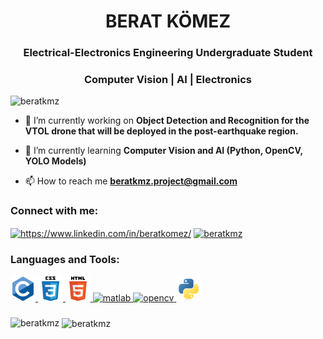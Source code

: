 <h1 align="center">BERAT KÖMEZ</h1>
<h3 align="center">Electrical-Electronics Engineering Undergraduate Student</h3>
<h3 align="center">Computer Vision | AI | Electronics</h3>

<p align="left"> <img src="https://komarev.com/ghpvc/?username=beratkmz&label=Profile%20views&color=0e75b6&style=flat" alt="beratkmz" /> </p>


-  🔭   I’m currently working on **Object Detection and Recognition for the VTOL drone that will be deployed in the post-earthquake region.**

-  🌱   I’m currently learning **Computer Vision and AI (Python, OpenCV, YOLO Models)**

-  📫   How to reach me **beratkmz.project@gmail.com**

<h3 align="left">Connect with me:</h3>

<p align="left">
<a href="https://linkedin.com/in/beratkomez/" target="blank"><img align="center" src="https://raw.githubusercontent.com/rahuldkjain/github-profile-readme-generator/master/src/images/icons/Social/linked-in-alt.svg" alt="https://www.linkedin.com/in/beratkomez/" height="30" width="40" /></a>
<a href="https://instagram.com/beratkmz" target="blank"><img align="center" src="https://raw.githubusercontent.com/rahuldkjain/github-profile-readme-generator/master/src/images/icons/Social/instagram.svg" alt="beratkmz" height="30" width="40" /></a>
</p>

<h3 align="left">Languages and Tools:</h3>
<p align="left"> <a href="https://www.cprogramming.com/" target="_blank" rel="noreferrer"> <img src="https://raw.githubusercontent.com/devicons/devicon/master/icons/c/c-original.svg" alt="c" width="40" height="40"/> </a> <a href="https://www.w3schools.com/css/" target="_blank" rel="noreferrer"> <img src="https://raw.githubusercontent.com/devicons/devicon/master/icons/css3/css3-original-wordmark.svg" alt="css3" width="40" height="40"/> </a> <a href="https://www.w3.org/html/" target="_blank" rel="noreferrer"> <img src="https://raw.githubusercontent.com/devicons/devicon/master/icons/html5/html5-original-wordmark.svg" alt="html5" width="40" height="40"/> </a> <a href="https://www.mathworks.com/" target="_blank" rel="noreferrer"> <img src="https://upload.wikimedia.org/wikipedia/commons/2/21/Matlab_Logo.png" alt="matlab" width="40" height="40"/> </a> <a href="https://opencv.org/" target="_blank" rel="noreferrer"> <img src="https://www.vectorlogo.zone/logos/opencv/opencv-icon.svg" alt="opencv" width="40" height="40"/> </a> <a href="https://www.python.org" target="_blank" rel="noreferrer"> <img src="https://raw.githubusercontent.com/devicons/devicon/master/icons/python/python-original.svg" alt="python" width="40" height="40"/> </a> </p>

<h3 align="left"></h3>
<p><img align="left" src="https://github-readme-stats.vercel.app/api/top-langs?username=beratkmz&show_icons=true&locale=en&layout=compact" alt="beratkmz" /></p>

<p>&nbsp;<img align="center" src="https://github-readme-stats.vercel.app/api?username=beratkmz&show_icons=true&locale=en" alt="beratkmz" /></p>



